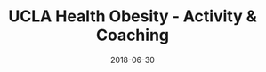 ---
title: UCLA Health Obesity - Activity & Coaching
date: '2018-06-30'
area: inprogress
subdomain: Physical Activity
status: Active
authors:
  - authorimage: /images/uploads/croymans.jpg
    authorname: 'Daniel Croymans, MD, MBA, MS'
    authorrole: Principal Investigator
  - authorimage: /images/team/stephanie.jpg
    authorname: 'Stephanie Brown, BS'
    authorrole: Implementation Lead
summary: >-
  A multi-site, RCT that will evaluate the effectiveness of trained pre-med post-baccalaureate health coaches in chronic disease management. Our primary outcomes are changes in weight, physical activity, dietary choices, and patient engagement throughout the 16-week intervention. In our proof of concept (n=22), participants increased their physical activity by an average of 60 minutes per week, responded to 70% of messages, and lost 4.6% their bodyweight over 16 weeks.
results:
  - result:
features:
  - feature: Device integrations
  - feature: SMS Conversations
  - feature: Social incentives
spotlight: false
pubs:
condition: Hypertension
intervention: Wearables & remote monitoring
outcome: Increased physical activity
dedicatedpage: false
label: Standard of Care 
image: /images/uploads/hsm.01.jpg
---